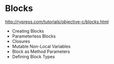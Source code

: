 Blocks
====

http://rypress.com/tutorials/objective-c/blocks.html
* Creating Blocks
* Parameterless Blocks
* Closures
* Mutable Non-Local Variables
* Block as Method Parameters
* Defining Block Types